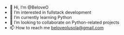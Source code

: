 - 👋 Hi, I’m @BeloveO
- 👀 I’m interested in fullstack development
- 🌱 I’m currently learning Python
- 💞️ I’m looking to collaborate on Python-related projects
- 📫 How to reach me beloveolusola@gmail.com

<!---
BeloveO/BeloveO is a ✨ special ✨ repository because its `README.md` (this file) appears on your GitHub profile.
You can click the Preview link to take a look at your changes.
--->
